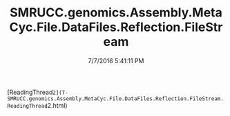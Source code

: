 ﻿---
title: SMRUCC.genomics.Assembly.MetaCyc.File.DataFiles.Reflection.FileStream
date: 7/7/2016 5:41:11 PM
---

[ReadingThread`2](T-SMRUCC.genomics.Assembly.MetaCyc.File.DataFiles.Reflection.FileStream.ReadingThread`2.html)
